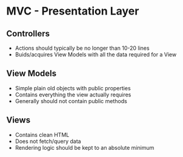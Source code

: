 
# MVC - Presentation Layer

## Controllers
- Actions should typically be no longer than 10-20 lines
- Buids/acquires View Models with all the data required for a View


## View Models
- Simple plain old objects with public properties
- Contains everything the view actually requires
- Generally should not contain public methods


## Views
- Contains clean HTML
- Does not fetch/query data 
- Rendering logic should be kept to an absolute minimum
